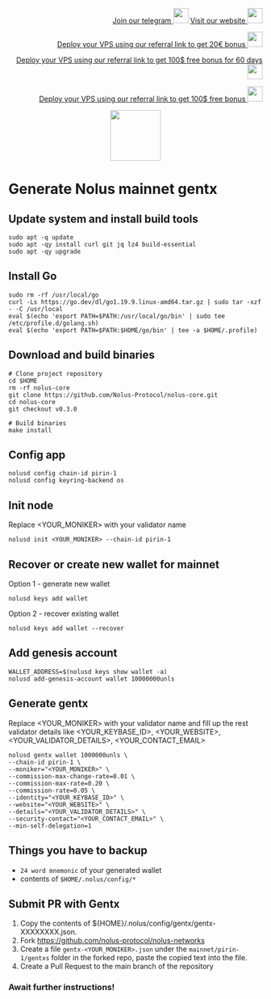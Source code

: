 <p style="font-size:14px" align="right">
<a href="https://t.me/kjnotes" target="_blank">Join our telegram <img src="https://user-images.githubusercontent.com/50621007/168689534-796f181e-3e4c-43a5-8183-9888fc92cfa7.png" width="30"/></a>
<a href="https://kjnodes.com/" target="_blank">Visit our website <img src="https://user-images.githubusercontent.com/50621007/168689709-7e537ca6-b6b8-4adc-9bd0-186ea4ea4aed.png" width="30"/></a>
</p>

<p style="font-size:14px" align="right">
<a href="https://hetzner.cloud/?ref=y8pQKS2nNy7i" target="_blank">Deploy your VPS using our referral link to get 20€ bonus <img src="https://user-images.githubusercontent.com/50621007/174612278-11716b2a-d662-487e-8085-3686278dd869.png" width="30"/></a>
</p>
<p style="font-size:14px" align="right">
<a href="https://m.do.co/c/17b61545ca3a" target="_blank">Deploy your VPS using our referral link to get 100$ free bonus for 60 days <img src="https://user-images.githubusercontent.com/50621007/183284313-adf81164-6db4-4284-9ea0-bcb841936350.png" width="30"/></a>
</p>
<p style="font-size:14px" align="right">
<a href="https://www.vultr.com/?ref=7418642" target="_blank">Deploy your VPS using our referral link to get 100$ free bonus <img src="https://user-images.githubusercontent.com/50621007/183284971-86057dc2-2009-4d40-a1d4-f0901637033a.png" width="30"/></a>
</p>

<p align="center">
  <img height="100" height="auto" src="https://raw.githubusercontent.com/kj89/testnet_manuals/main/pingpub/logos/nolus.png">
</p>

# Generate Nolus mainnet gentx

## Update system and install build tools
```
sudo apt -q update
sudo apt -qy install curl git jq lz4 build-essential
sudo apt -qy upgrade
```

## Install Go
```
sudo rm -rf /usr/local/go
curl -Ls https://go.dev/dl/go1.19.9.linux-amd64.tar.gz | sudo tar -xzf - -C /usr/local
eval $(echo 'export PATH=$PATH:/usr/local/go/bin' | sudo tee /etc/profile.d/golang.sh)
eval $(echo 'export PATH=$PATH:$HOME/go/bin' | tee -a $HOME/.profile)
```

## Download and build binaries
```
# Clone project repository
cd $HOME
rm -rf nolus-core
git clone https://github.com/Nolus-Protocol/nolus-core.git
cd nolus-core
git checkout v0.3.0

# Build binaries
make install
```

## Config app
```
nolusd config chain-id pirin-1
nolusd config keyring-backend os
```

## Init node
Replace <YOUR_MONIKER> with your validator name
```
nolusd init <YOUR_MONIKER> --chain-id pirin-1
```

## Recover or create new wallet for mainnet
Option 1 - generate new wallet
```
nolusd keys add wallet
```

Option 2 - recover existing wallet
```
nolusd keys add wallet --recover
```

## Add genesis account
```
WALLET_ADDRESS=$(nolusd keys show wallet -a)
nolusd add-genesis-account wallet 10000000unls
```

## Generate gentx
Replace <YOUR_MONIKER> with your validator name and fill up the rest validator details like <YOUR_KEYBASE_ID>, <YOUR_WEBSITE>, <YOUR_VALIDATOR_DETAILS>, <YOUR_CONTACT_EMAIL>
```
nolusd gentx wallet 1000000unls \
--chain-id pirin-1 \
--moniker="<YOUR_MONIKER>" \
--commission-max-change-rate=0.01 \
--commission-max-rate=0.20 \
--commission-rate=0.05 \
--identity="<YOUR_KEYBASE_ID>" \
--website="<YOUR_WEBSITE>" \
--details="<YOUR_VALIDATOR_DETAILS>" \
--security-contact="<YOUR_CONTACT_EMAIL>" \
--min-self-delegation=1
```

## Things you have to backup
- `24 word mnemonic` of your generated wallet
- contents of `$HOME/.nolus/config/*`

## Submit PR with Gentx
1. Copy the contents of ${HOME}/.nolus/config/gentx/gentx-XXXXXXXX.json.
2. Fork https://github.com/nolus-protocol/nolus-networks
3. Create a file `gentx-<YOUR_MONIKER>.json` under the `mainnet/pirin-1/gentxs` folder in the forked repo, paste the copied text into the file.
4. Create a Pull Request to the main branch of the repository

### Await further instructions!
